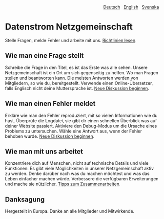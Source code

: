 <p align="right"><a href="README-de.md">Deutsch</a> &nbsp; <a href="README.md">English</a> &nbsp; <a href="README-sv.md">Svenska</a></p>

# Datenstrom Netzgemeinschaft

Stelle Fragen, melde Fehler und arbeite mit uns. [Richtlinien lesen](https://datenstrom.se/de/yellow/help/contributing-guidelines).

## Wie man eine Frage stellt

Schreibe die Frage in den Titel, es ist das Erste was alle sehen. Unsere Netzgemeinschaft ist ein Ort um sich gegenseitig zu helfen. Wo man Fragen stellen und beantworten kann. Die meisten Antworten werden von Mitgliedern, so wie du, bereitgestellt. Verwende einen Online-Übersetzer, falls Englisch nicht deine Muttersprache ist. [Neue Diskussion beginnen](https://github.com/datenstrom/community/discussions/categories/ask-a-question).

## Wie man einen Fehler meldet

Erkläre wie man den Fehler reproduziert, mit so vielen Informationen wie du hast. Überprüfe die Logdatei, sie gibt dir einen schnellen Überblick was auf deiner Website passiert. Aktiviere den Debug-Modus um die Ursache eines Problems zu untersuchen. Wähle eine Antwort aus, wenn der Fehler behoben wurde. [Neue Diskussion beginnen](https://github.com/datenstrom/community/discussions/categories/report-a-bug).

## Wie man mit uns arbeitet

Konzentriere dich auf Menschen, nicht auf technische Details und viele Funktionen. Es gibt viele Möglichkeiten in unserer Netzgemeinschaft aktiv zu werden. Denke darüber nach was du machen möchtest und was das Leben einfacher machen würde. Verbessere die verfügbaren Erweiterungen und mache sie nützlicher. [Tipps zum Zusammenarbeiten](https://github.com/datenstrom/community/discussions/760).

## Danksagung

Hergestellt in Europa. Danke an alle Mitglieder und Mitwirkende.
